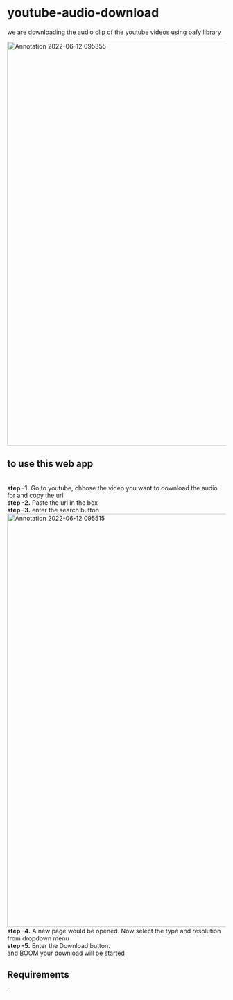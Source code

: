 # youtube-audio-download
we are downloading the audio clip of the youtube videos using pafy library


<img width="932" alt="Annotation 2022-06-12 095355" src="https://user-images.githubusercontent.com/77840111/173497128-c2610f92-95c4-4e4a-973f-e3ce474150ed.png">
<h2>to use this web app </h2> <br>
<b>step -1.</b> Go to youtube, chhose the video you want to download the audio for and copy the url <br />
<b>step -2.</b> Paste the url in the box <br />
<b>step -3.</b> enter the search button <br />
<img width="954" alt="Annotation 2022-06-12 095515" src="https://user-images.githubusercontent.com/77840111/173497169-c0eb9bb6-f03c-4ae5-804e-722596018456.png">
<b>step -4.</b> A new page would be opened. Now select the type and resolution from dropdown menu <br />
<b>step -5.</b> Enter the Download button. <br />
and BOOM your download will be started <br />


<h2>Requirements</h2>
- 
